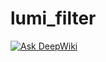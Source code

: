 # lumi_filter

[![Ask DeepWiki](https://deepwiki.com/badge.svg)](https://deepwiki.com/chaleaoch/lumi_filter)
